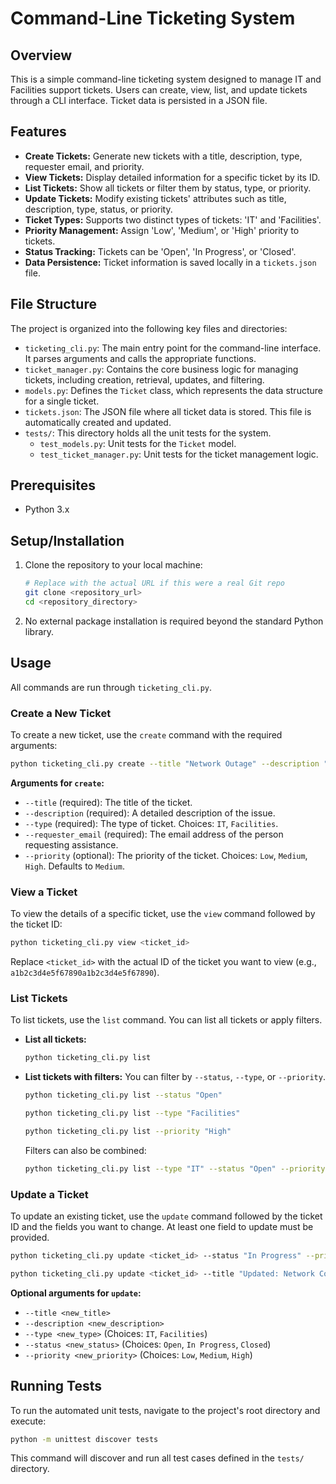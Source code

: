 # Command-Line Ticketing System

## Overview

This is a simple command-line ticketing system designed to manage IT and Facilities support tickets. Users can create, view, list, and update tickets through a CLI interface. Ticket data is persisted in a JSON file.

## Features

*   **Create Tickets:** Generate new tickets with a title, description, type, requester email, and priority.
*   **View Tickets:** Display detailed information for a specific ticket by its ID.
*   **List Tickets:** Show all tickets or filter them by status, type, or priority.
*   **Update Tickets:** Modify existing tickets' attributes such as title, description, type, status, or priority.
*   **Ticket Types:** Supports two distinct types of tickets: 'IT' and 'Facilities'.
*   **Priority Management:** Assign 'Low', 'Medium', or 'High' priority to tickets.
*   **Status Tracking:** Tickets can be 'Open', 'In Progress', or 'Closed'.
*   **Data Persistence:** Ticket information is saved locally in a `tickets.json` file.

## File Structure

The project is organized into the following key files and directories:

*   `ticketing_cli.py`: The main entry point for the command-line interface. It parses arguments and calls the appropriate functions.
*   `ticket_manager.py`: Contains the core business logic for managing tickets, including creation, retrieval, updates, and filtering.
*   `models.py`: Defines the `Ticket` class, which represents the data structure for a single ticket.
*   `tickets.json`: The JSON file where all ticket data is stored. This file is automatically created and updated.
*   `tests/`: This directory holds all the unit tests for the system.
    *   `test_models.py`: Unit tests for the `Ticket` model.
    *   `test_ticket_manager.py`: Unit tests for the ticket management logic.

## Prerequisites

*   Python 3.x

## Setup/Installation

1.  Clone the repository to your local machine:
    ```bash
    # Replace with the actual URL if this were a real Git repo
    git clone <repository_url>
    cd <repository_directory>
    ```
2.  No external package installation is required beyond the standard Python library.

## Usage

All commands are run through `ticketing_cli.py`.

### Create a New Ticket

To create a new ticket, use the `create` command with the required arguments:

```bash
python ticketing_cli.py create --title "Network Outage" --description "The main office network is down." --type "IT" --requester_email "user@example.com" --priority "High"
```

**Arguments for `create`:**

*   `--title` (required): The title of the ticket.
*   `--description` (required): A detailed description of the issue.
*   `--type` (required): The type of ticket. Choices: `IT`, `Facilities`.
*   `--requester_email` (required): The email address of the person requesting assistance.
*   `--priority` (optional): The priority of the ticket. Choices: `Low`, `Medium`, `High`. Defaults to `Medium`.

### View a Ticket

To view the details of a specific ticket, use the `view` command followed by the ticket ID:

```bash
python ticketing_cli.py view <ticket_id>
```
Replace `<ticket_id>` with the actual ID of the ticket you want to view (e.g., `a1b2c3d4e5f67890a1b2c3d4e5f67890`).

### List Tickets

To list tickets, use the `list` command. You can list all tickets or apply filters.

*   **List all tickets:**
    ```bash
    python ticketing_cli.py list
    ```

*   **List tickets with filters:**
    You can filter by `--status`, `--type`, or `--priority`.
    ```bash
    python ticketing_cli.py list --status "Open"
    ```
    ```bash
    python ticketing_cli.py list --type "Facilities"
    ```
    ```bash
    python ticketing_cli.py list --priority "High"
    ```
    Filters can also be combined:
    ```bash
    python ticketing_cli.py list --type "IT" --status "Open" --priority "Medium"
    ```

### Update a Ticket

To update an existing ticket, use the `update` command followed by the ticket ID and the fields you want to change. At least one field to update must be provided.

```bash
python ticketing_cli.py update <ticket_id> --status "In Progress" --priority "High"
```
```bash
python ticketing_cli.py update <ticket_id> --title "Updated: Network Connectivity Issues" --description "The network outage seems to be intermittent."
```

**Optional arguments for `update`:**

*   `--title <new_title>`
*   `--description <new_description>`
*   `--type <new_type>` (Choices: `IT`, `Facilities`)
*   `--status <new_status>` (Choices: `Open`, `In Progress`, `Closed`)
*   `--priority <new_priority>` (Choices: `Low`, `Medium`, `High`)

## Running Tests

To run the automated unit tests, navigate to the project's root directory and execute:

```bash
python -m unittest discover tests
```

This command will discover and run all test cases defined in the `tests/` directory.